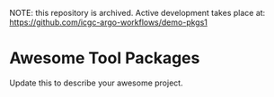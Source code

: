 NOTE: this repository is archived. Active development takes place at: https://github.com/icgc-argo-workflows/demo-pkgs1

# Awesome Tool Packages

Update this to describe your awesome project.
